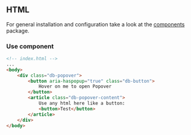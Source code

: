 ## HTML

For general installation and configuration take a look at the [components](https://www.npmjs.com/package/@db-ui/components) package.

### Use component

```html index.html
<!-- index.html -->
...
<body>
	<div class="db-popover">
		<button aria-haspopup="true" class="db-button">
			Hover on me to open Popover
		</button>
		<article class="db-popover-content">
			Use any html here like a button:
			<button>Test</button>
		</article>
	</div>
</body>
```
